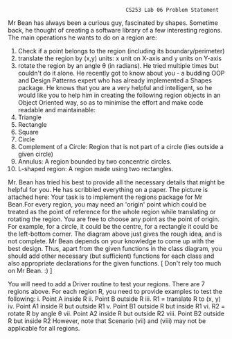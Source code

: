                                           CS253 Lab 06 Problem Statement
Mr Bean has always been a curious guy, fascinated by shapes. Sometime back, he thought of creating a
software library of a few interesting regions. The main operations he wants to do on a region are:
1. Check if a point belongs to the region (including its boundary/perimeter)
2. translate the region by (x,y) units: x unit on X-axis and y units on Y-axis
3. rotate the region by an angle θ (in radians).
He tried multiple times but couldn't do it alone. He recently got to know about you - a budding OOP and Design
Patterns expert who has already implemented a Shapes package. He knows that you are a very helpful and
intelligent, so he would like you to help him in creating the following region objects in an Object Oriented way,
so as to minimise the effort and make code readable and maintainable:
1. Triangle
2. Rectangle
3. Square
4. Circle
5. Complement of a Circle: Region that is not part of a circle (lies outside a given circle)
6. Annulus: A region bounded by two concentric circles.
7. L-shaped region: A region made using two rectangles.

Mr. Bean has tried his best to provide all the necessary details that might be helpful for you. He has scribbled
everything on a paper. The picture is attached here:
Your task is to implement the regions package for Mr Bean.For every region, you may need an 'origin' point
which could be treated as the point of reference for the whole region while translating or rotating the region.
You are free to choose any point as the point of origin. For example, for a circle, it could be the centre, for a
rectangle it could be the left-bottom corner.
The diagram above just gives the rough idea, and is not complete. Mr Bean depends on your knowledge to
come up with the best design. Thus, apart from the given functions in the class diagram, you should add
other necessary (but sufficient) functions for each class and also appropriate declarations for the
given functions. [ Don't rely too much on Mr Bean. :) ]

You will need to add a Driver routine to test your regions. There are 7 regions above. For each region R, you
need to provide examples to test the following:
i. Point A inside R
ii. Point B outside R
iii. R1 = translate R to (x, y)
iv. Point A1 inside R but outside R1
v. Point B1 outside R but inside R1
vi. R2 = rotate R by angle θ
vii. Point A2 inside R but outside R2
viii. Point B2 outside R but inside R2
However, note that Scenario (vii) and (viii) may not be applicable for all regions.
